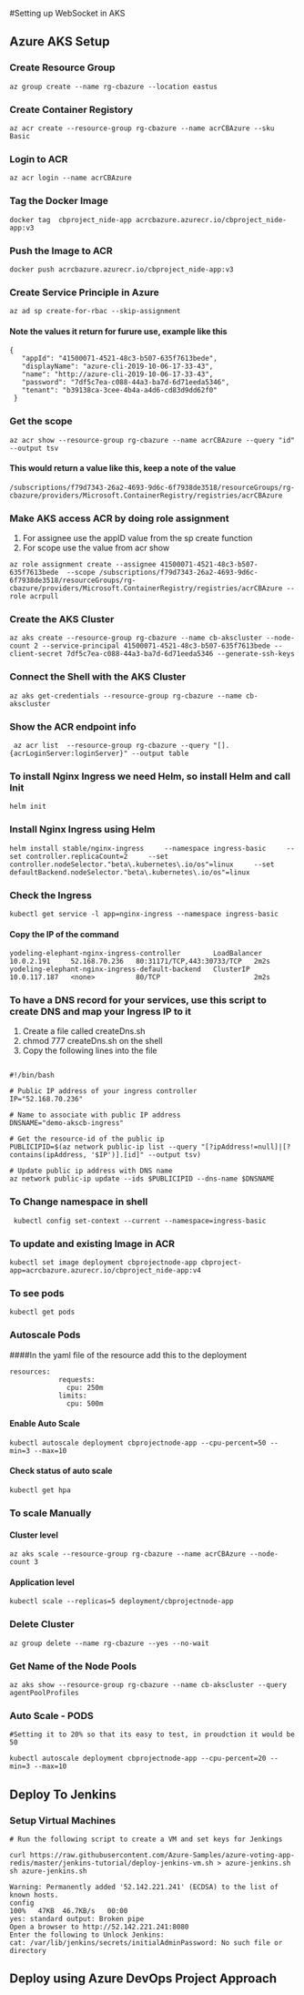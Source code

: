 
#Setting up WebSocket in AKS

## Azure AKS Setup

### Create Resource Group
 ```shell script
 az group create --name rg-cbazure --location eastus

```

### Create Container Registory
```shell script
az acr create --resource-group rg-cbazure --name acrCBAzure --sku Basic
```
      
### Login to ACR 
```shell script
az acr login --name acrCBAzure
```

### Tag the Docker Image
```shell script
docker tag  cbproject_nide-app acrcbazure.azurecr.io/cbproject_nide-app:v3
```

### Push the Image to ACR
```shell script
docker push acrcbazure.azurecr.io/cbproject_nide-app:v3
```


### Create Service Principle in Azure
```shell script
az ad sp create-for-rbac --skip-assignment
``` 

#### Note the values it return for furure use, example like this
 ```shell script
{
    "appId": "41500071-4521-48c3-b507-635f7613bede",
    "displayName": "azure-cli-2019-10-06-17-33-43",
    "name": "http://azure-cli-2019-10-06-17-33-43",
    "password": "7df5c7ea-c088-44a3-ba7d-6d71eeda5346",
    "tenant": "b39138ca-3cee-4b4a-a4d6-cd83d9dd62f0"
  }
```


### Get the scope 
```shell script
az acr show --resource-group rg-cbazure --name acrCBAzure --query "id" --output tsv
```

#### This would return a value like this, keep a note of the value
```shell script
/subscriptions/f79d7343-26a2-4693-9d6c-6f7938de3518/resourceGroups/rg-cbazure/providers/Microsoft.ContainerRegistry/registries/acrCBAzure

```

### Make AKS access ACR by doing role assignment
1. For assignee use the appID value from the sp create function
2. For scope use the value from acr show
```shell script
az role assignment create --assignee 41500071-4521-48c3-b507-635f7613bede  --scope /subscriptions/f79d7343-26a2-4693-9d6c-6f7938de3518/resourceGroups/rg-cbazure/providers/Microsoft.ContainerRegistry/registries/acrCBAzure --role acrpull

```

### Create the AKS Cluster
```shell script
az aks create --resource-group rg-cbazure --name cb-akscluster --node-count 2 --service-principal 41500071-4521-48c3-b507-635f7613bede --client-secret 7df5c7ea-c088-44a3-ba7d-6d71eeda5346 --generate-ssh-keys

```


### Connect the Shell with the AKS Cluster
```shell script
az aks get-credentials --resource-group rg-cbazure --name cb-akscluster

```


### Show the ACR endpoint info
```shell script
 az acr list  --resource-group rg-cbazure --query "[].{acrLoginServer:loginServer}" --output table
```

### To install Nginx Ingress we need Helm, so install Helm and call Init
``` shell script 
helm init
```


### Install Nginx Ingress using Helm
```shell script 
helm install stable/nginx-ingress     --namespace ingress-basic     --set controller.replicaCount=2     --set controller.nodeSelector."beta\.kubernetes\.io/os"=linux     --set defaultBackend.nodeSelector."beta\.kubernetes\.io/os"=linux
```


### Check the Ingress 
``` shell script
kubectl get service -l app=nginx-ingress --namespace ingress-basic

```

#### Copy the IP of the command
```shell script
yodeling-elephant-nginx-ingress-controller        LoadBalancer   10.0.2.191     52.168.70.236   80:31171/TCP,443:30733/TCP   2m2s
yodeling-elephant-nginx-ingress-default-backend   ClusterIP      10.0.117.187   <none>          80/TCP                       2m2s

```


### To have a DNS record for your services, use this script to create DNS and map your Ingress IP to it

1. Create a file called createDns.sh 
2. chmod 777 createDns.sh on the shell
3. Copy the following lines into the file

```shell script

#!/bin/bash

# Public IP address of your ingress controller
IP="52.168.70.236"

# Name to associate with public IP address
DNSNAME="demo-akscb-ingress"

# Get the resource-id of the public ip
PUBLICIPID=$(az network public-ip list --query "[?ipAddress!=null]|[?contains(ipAddress, '$IP')].[id]" --output tsv)

# Update public ip address with DNS name
az network public-ip update --ids $PUBLICIPID --dns-name $DNSNAME

```

### To Change namespace in shell
```shell script
 kubectl config set-context --current --namespace=ingress-basic

```
### To update and existing Image in ACR
```shell script
kubectl set image deployment cbprojectnode-app cbproject-app=acrcbazure.azurecr.io/cbproject_nide-app:v4

```
### To see pods
```shell script
kubectl get pods
```

### Autoscale Pods

####In the yaml file of the resource add this to the deployment
```shell script
resources:
            requests:
              cpu: 250m
            limits:
              cpu: 500m
```
#### Enable Auto Scale
```shell script
kubectl autoscale deployment cbprojectnode-app --cpu-percent=50 --min=3 --max=10

```

#### Check status of auto scale
```shell script
kubectl get hpa

```
   
### To scale Manually

#### Cluster level
```shell script
az aks scale --resource-group rg-cbazure --name acrCBAzure --node-count 3

```
#### Application level
```shell script
kubectl scale --replicas=5 deployment/cbprojectnode-app

````


### Delete Cluster
```shell script
az group delete --name rg-cbazure --yes --no-wait

```

### Get Name of the Node Pools
```shell script
az aks show --resource-group rg-cbazure --name cb-akscluster --query agentPoolProfiles

```

### Auto Scale - PODS
```shell script
#Setting it to 20% so that its easy to test, in proudction it would be 50

kubectl autoscale deployment cbprojectnode-app --cpu-percent=20 --min=3 --max=10

```


## Deploy To Jenkins

### Setup Virtual Machines

```shell script
# Run the following script to create a VM and set keys for Jenkings

curl https://raw.githubusercontent.com/Azure-Samples/azure-voting-app-redis/master/jenkins-tutorial/deploy-jenkins-vm.sh > azure-jenkins.sh
sh azure-jenkins.sh

```
```text
Warning: Permanently added '52.142.221.241' (ECDSA) to the list of known hosts.
config                                                                                                                                             100%   47KB  46.7KB/s   00:00
yes: standard output: Broken pipe
Open a browser to http://52.142.221.241:8080
Enter the following to Unlock Jenkins:
cat: /var/lib/jenkins/secrets/initialAdminPassword: No such file or directory
```


## Deploy using Azure DevOps Project Approach


